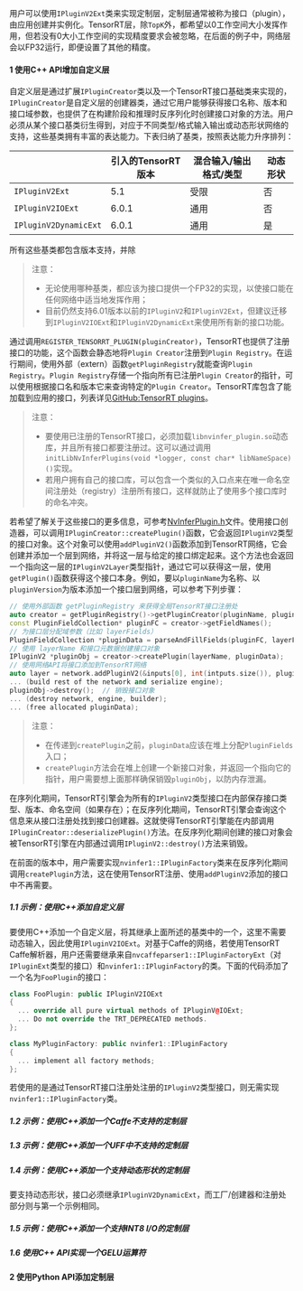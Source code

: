 用户可以使用`IPluginV2Ext`类来实现定制层，定制层通常被称为接口（plugin），由应用创建并实例化。TensorRT层，除`TopK`外，都希望以0工作空间大小发挥作用，但若没有0大小工作空间的实现精度要求会被忽略，在后面的例子中，网络层会以FP32运行，即便设置了其他的精度。



#### 1 使用C++ API增加自定义层

自定义层是通过扩展`IPluginCreator`类以及一个TensorRT接口基础类来实现的，`IPluginCreator`是自定义层的创建器类，通过它用户能够获得接口名称、版本和接口域参数，也提供了在构建阶段和推理时反序列化时创建接口对象的方法。用户必须从某个接口基类衍生得到，对应于不同类型/格式输入输出或动态形状网络的支持，这些基类拥有丰富的表达能力。下表归纳了基类，按照表达能力升序排列：

|                       | 引入的TensorRT版本 | 混合输入/输出格式/类型 | 动态形状 |
| --------------------- | ------------------ | ---------------------- | -------- |
| `IPluginV2Ext`        | 5.1                | 受限                   | 否       |
| `IPluginV2IOExt`      | 6.0.1              | 通用                   | 否       |
| `IPluginV2DynamicExt` | 6.0.1              | 通用                   | 是       |

所有这些基类都包含版本支持，并除

>注意：
>
>- 无论使用哪种基类，都应该为接口提供一个FP32的实现，以使接口能在任何网络中适当地发挥作用；
>- 目前仍然支持6.01版本以前的`IPluginV2`和`IPluginV2Ext`，但建议迁移到`IPluginV2IOExt`和`IPluginV2DynamicExt`来使用所有新的接口功能。

通过调用`REGISTER_TENSORRT_PLUGIN(pluginCreator)`，TensorRT也提供了注册接口的功能，这个函数会静态地将`Plugin Creator`注册到`Plugin Registry`。在运行期间，使用外部（extern）函数`getPluginRegistry`就能查询`Plugin Registry`。`Plugin Registry`存储一个指向所有已注册`Plugin Creator`的指针，可以使用根据接口名和版本它来查询特定的`Plugin Creator`。TensorRT库包含了能加载到应用的接口，列表详见[GitHub:TensorRT plugins](https://github.com/NVIDIA/TensorRT/tree/master/plugin#tensorrt-plugins)。

>注意：
>
>- 要使用已注册的TensorRT接口，必须加载`libnvinfer_plugin.so`动态库，并且所有接口都要注册过。这可以通过调用`initLibNvInferPlugins(void *logger, const char* libNameSpace)()`实现。
>- 若用户拥有自己的接口库，可以包含一个类似的入口点来在唯一命名空间注册处（registry）注册所有接口，这样就防止了使用多个接口库时的命名冲突。

若希望了解关于这些接口的更多信息，可参考[NvInferPlugin.h](https://docs.nvidia.com/deeplearning/tensorrt/api/c_api/_nv_infer_plugin_8h.html)文件。使用接口创造器，可以调用`IPluginCreator::createPlugin()`函数，它会返回`IPluginV2`类型的接口对象。这个对象可以使用`addPluginV2()`函数添加到TensorRT网络，它会创建并添加一个层到网络，并将这一层与给定的接口绑定起来。这个方法也会返回一个指向这一层的`IPluginV2Layer`类型指针，通过它可以获得这一层，使用`getPlugin()`函数获得这个接口本身。例如，要以`pluginName`为名称、以`pluginVersion`为版本添加一个接口层到网络，可以参考下列步骤：

```cpp
// 使用外部函数 getPluginRegistry 来获得全局TensorRT接口注册处
auto creator = getPluginRegistry()->getPluginCreator(pluginName, pluginVersion);
const PluginFieldCollection* pluginFC = creator->getFieldNames();
// 为接口层分配域参数（比如 layerFields）
PluginFieldCollection *pluginData = parseAndFillFields(pluginFC, layerFields);
// 使用 layerName 和接口元数据创建接口对象
IPluginV2 *pluginObj = creator->createPlugin(layerName, pluginData);
// 使用网络API将接口添加到TensorRT网络
auto layer = network.addPluginV2(&inputs[0], int(intputs.size()), pluginObj);
... (build rest of the network and serialize engine);
pluginObj->destroy();  // 销毁接口对象
... (destroy network, engine, builder);
... (free allocated pluginData);
```

>注意：
>
>- 在传递到`createPlugin`之前，`pluginData`应该在堆上分配`PluginFields`入口；
>- `createPlugin`方法会在堆上创建一个新接口对象，并返回一个指向它的指针，用户需要想上面那样确保销毁`pluginObj`，以防内存泄漏。

在序列化期间，TensorRT引擎会为所有的`IPluginV2`类型接口在内部保存接口类型、版本、命名空间（如果存在）；在反序列化期间，TensorRT引擎会查询这个信息来从接口注册处找到接口创建器。这就使得TensorRT引擎能在内部调用`IPluginCreator::deserializePlugin()`方法。在反序列化期间创建的接口对象会被TensorRT引擎在内部通过调用`IPluginV2::destroy()`方法来销毁。

在前面的版本中，用户需要实现`nvinfer1::IPluginFactory`类来在反序列化期间调用`createPlugin`方法，这在使用TensorRT注册、使用`addPluginV2`添加的接口中不再需要。



##### 1.1 示例：使用C++添加自定义层

要使用C++添加一个自定义层，将其继承上面所述的基类中的一个，这里不需要动态输入，因此使用`IPluginV2IOExt`。对基于Caffe的网络，若使用TensorRT Caffe解析器，用户还需要继承来自`nvcaffeparser1::IPluginFactoryExt`（对`IPluginExt`类型的接口）和`nvinfer1::IPluginFactory`的类。下面的代码添加了一个名为`FooPlugin`的接口：

```cpp
class FooPlugin: public IPluginV2IOExt
{
  ... override all pure virtual methods of IPluginV@IOExt;
  ... Do not override the TRT_DEPRECATED methods.
};

class MyPluginFactory: public nvinfer1::IPluginFactory
{
  ... implement all factory methods;
};
```

若使用的是通过TensorRT接口注册处注册的`IPluginV2`类型接口，则无需实现`nvinfer1::IPluginFactory`类。



##### 1.2 示例：使用C++添加一个Caffe不支持的定制层



##### 1.3 示例：使用C++添加一个UFF中不支持的定制层



##### 1.4 示例：使用C++添加一个支持动态形状的定制层

要支持动态形状，接口必须继承`IPluginV2DynamicExt`，而工厂/创建器和注册处部分则与第一个示例相同。



##### 1.5 示例：使用C++添加一个支持INT8 I/O的定制层



##### 1.6 使用C++ API实现一个GELU运算符



#### 2 使用Python API添加定制层

